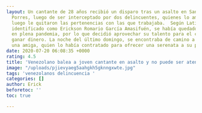 ```yaml
---
layout: Un cantante de 28 años recibió un disparo tras un asalto en San Martín de
  Porres, luego de ser interceptado por dos delincuentes, quienes lo amenazaron y
  luego le quitaron las pertenencias con las que trabajaba.  Según Latina, el joven,
  identificado como Erickson Romario García Amasifuén, se había quedado sin empleo
  en plena pandemia, por lo que decidió aprovechar su talento para el canto y así
  ganar dinero. La noche del último domingo, se encontraba de camino a la casa de
  una amiga, quien lo había contratado para ofrecer una serenata a su padre.
date: 2020-07-20 06:08:35 +0000
rating: 4.5
title: 'Venezolano balea a joven cantante en asalto y no puede ser atendido de emergencia '
image: "/uploads/pjievyaeg5aahgkh5gknngxwte.jpg"
tags: 'venezolanos delincuencia '
categories: []
author: Erick
beforetoc: ''
toc: true

---
```

